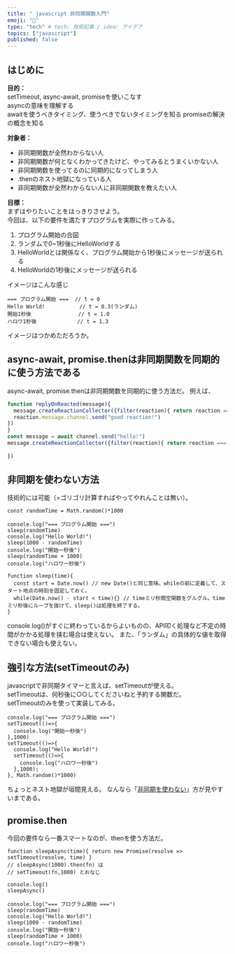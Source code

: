 ```yaml
---
title: " javascript 非同期関数入門"
emoji: "🔗"
type: "tech" # tech: 技術記事 / idea: アイデア
topics: ["javascript"]
published: false
---
```


## はじめに
**目的：**  
setTimeout, async-await, promiseを使いこなす  
asyncの意味を理解する  
awaitを使うべきタイミング、使うべきでないタイミングを知る
promiseの解決の概念を知る

**対象者：**
* 非同期関数が全然わからない人
* 非同期関数が何となくわかってきたけど、やってみるとうまくいかない人
* 非同期関数を使ってるのに同期的になってしまう人
* .thenのネスト地獄になっている人
* 非同期関数が全然わからない人に非同期関数を教えたい人

**目標：**  
まずはやりたいことをはっきりさせよう。  
今回は、以下の要件を満たすプログラムを実際に作ってみる。

1. プログラム開始の合図
1. ランダムで0~1秒後にHelloWorldする
1. HelloWorldとは関係なく、プログラム開始から1秒後にメッセージが送られる
2. HelloWorldの1秒後にメッセージが送られる

イメージはこんな感じ
```
=== プログラム開始 ===  // t = 0
Hello World!           // t = 0.3(ランダム)
開始1秒後               // t = 1.0
ハロワ1秒後             // t = 1.3
```
イメージはつかめただろうか。

## async-await, promise.thenは非同期関数を同期的に使う方法である
async-await, promise.thenは非同期関数を同期的に使う方法だ。
例えば、
```js:example1-discord.js
function replyOnReacted(message){
  message.createReactionCollector({filter(reaction){ return reaction === "⭕" }}).on("collect", reaction => {
  reaction.message.channel.send("good reaction!")
})
}
const message = await channel.send("hello!")
message.createReactionCollector({filter(reaction){ return reaction === "⭕" }}).on("collect", reaction => {
  
})
```


## 非同期を使わない方法
技術的には可能（=ゴリゴリ計算すればやってやれんことは無い）。
```js:非同期を使わない
const randomTime = Math.random()*1000

console.log("=== プログラム開始 ===")
sleep(randomTime)
console.log("Hello World!")
sleep(1000 - randomTime)
console.log("開始一秒後")
sleep(randomTime + 1000)
console.log("ハロワ一秒後")

function sleep(time){
  const start = Date.now() // new Date()と同じ意味。whileの前に定義して、スタート地点の時刻を固定しておく。
  while(Date.now() - start < time){} // timeミリ秒間空関数をグルグル。timeミリ秒後にループを抜けて、sleep()は処理を終了する。
}
```
console.log()がすぐに終わっているからよいものの、API叩く処理など不定の時間がかかる処理を挟む場合は使えない。
また、「ランダム」の具体的な値を取得できない場合も使えない。

## 強引な方法(setTimeoutのみ)
javascriptで非同期タイマーと言えば、setTimeoutが使える。  
setTimeoutは、何秒後に○○してくださいねと予約する関数だ。  
setTimeoutのみを使って実装してみる。
```js:setTimeoutのみ
console.log("=== プログラム開始 ===")
setTimeout(()=>{
  console.log("開始一秒後")
},1000)
setTimeout(()=>{
  console.log("Hello World!")
  setTimeout(()=>{
    console.log("ハロワ一秒後")
  },1000);
}, Math.random()*1000)
```
ちょっとネスト地獄が垣間見える。
なんなら「[非同期を使わない](#非同期を使わない方法)」方が見やすいまである。

## promise.then
今回の要件なら一番スマートなのが、thenを使う方法だ。
```
function sleepAsync(time){ return new Promise(resolve => setTimeout(resolve, time) }
// sleepAsync(1000).then(fn) は
// setTimeout(fn,1000) とおなじ

console.log()
sleepAsync()

console.log("=== プログラム開始 ===")
sleep(randomTime)
console.log("Hello World!")
sleep(1000 - randomTime)
console.log("開始一秒後")
sleep(randomTime + 1000)
console.log("ハロワ一秒後")
```



